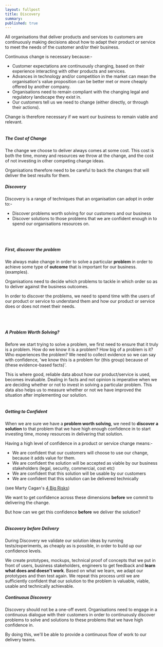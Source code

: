 ```yaml
---
layout: fullpost
title: Discovery
summary: 
published: true
---
```


All organisations that deliver products and services to customers are continuously making decisions about how to adapt their product or service to meet the needs of the customer and/or their business.

Continuous change is necessary because:-

*  Customer expectations are continuously changing, based on their experience interacting with other products and services.
*  Advances in technology and/or competition in the market can mean the organisation's value proposition can be better met or more cheaply offered by another company.
*  Organisations need to remain compliant with the changing legal and regulatory landscape they exist in.
*  Our customers tell us we need to change (either directly, or through their actions).

Change is therefore necessary if we want our business to remain viable and relevant.
<br>
<br>

##### The Cost of Change

The change we choose to deliver always comes at some cost. This cost is both the time, money and resources we throw at the change, and the cost of not investing in other competing change ideas.

Organisations therefore need to be careful to back the changes that will deliver the best results for them.


##### Discovery

Discovery is a range of techniques that an organisation can adopt in order to:-

* Discover problems worth solving for our customers and our business
* Discover solutions to those problems that we are confident enough in to spend our organisations resources on.

<br>
<br>

##### First, discover the problem
We always make change in order to solve a particular **problem** in order to achieve some type of **outcome** that is important for our business. (examples).

Organisations need to decide which problems to tackle in which order so as to deliver against the business outcomes.

In order to discover the problems, we need to spend time with the users of our product or service to understand them and how our product or service does or does not meet their needs.

<br>
<br>

##### A Problem Worth Solving?
 Before we start trying to solve a problem, we first need to ensure that it truly is a problem. How do we know it is a problem? How big of a problem is it? Who experiences the problem? We need to collect evidence so we can say with confidence, 'we know this is a problem for (this group) because of (these evidence-based facts)'. 

This is where good, reliable data about how our product/service is used, becomes invaluable. Dealing in facts and not opinion is imperative when we are deciding whether or not to invest in solving a particular problem. This data also helps us to measure whether or not we have improved the situation after implementing our solution.
<br>
<br>

##### Getting to Confident

When we are sure we have a **problem worth solving**, we need to **discover a solution** to that problem that we have high enough confidence in to start investing time, money resources in delivering that solution.

Having a high level of confidence in a product or service change means:-

* We are confident that our customers will choose to use our change, because it adds value for them.
* We are confident the solution will be accepted as viable by our business stakeholders (legal, security, commercial, cost etc)
* We are confident that this solution will be usable by our customers
* We are confident that this solution can be delivered technically

(see Marty Cagan's [4 Big Risks](https://svpg.com/four-big-risks/)) 

We want to get confidence across these dimensions **before** we commit to delivering the change.

But how can we get this confidence **before** we deliver the solution?
<br>
<br>

##### Discovery before Delivery

During Discovery we validate our solution ideas by running tests/experiments, as cheaply as is possible, in order to build up our confidence levels.

We create prototypes, mockups, technical proof of concepts that we put in front of users, business stakeholders, engineers to get feedback and **learn what does and doesn't work**. Based on what we learn, we adapt our prototypes and then test again. We repeat this process until we are sufficiently confident that our solution to the problem is valuable, viable, usable and technically achievable.


##### Continuous Discovery

Discovery should not be a one-off event. Organisations need to engage in a continuous dialogue with their customers in order to continuously discover problems to solve and solutions to these problems that we have high confidence in.

By doing this, we'll be able to provide a continuous flow of work to our delivery teams. 